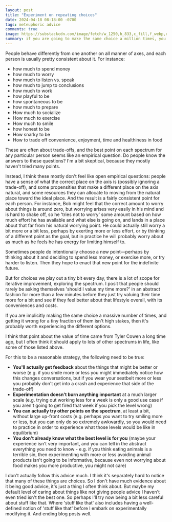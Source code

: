 ```yaml
---
layout: post
title: "Experiment on repeating choices"
date: 2024-04-18 08:18:00 -0700
tags: meteuphoric advice
comments: true
image: https://substackcdn.com/image/fetch/w_1250,h_833,c_fill,f_webp,q_auto:good,fl_progressive:steep,g_center/https%3A%2F%2Fsubstack-post-media.s3.amazonaws.com%2Fpublic%2Fimages%2F55931011-09bd-4a06-b0db-1e68a2898314_1024x1024.webp
summary: if you are going to make the same choice a million times, you should probably experiment a bit. 
---
```


People behave differently from one another on all manner of axes, and each person is usually pretty consistent about it. For instance:

- how much to spend money
- how much to worry
- how much to listen vs. speak
- how much to jump to conclusions
- how much to work 
- how playful to be
- how spontaneous to be
- how much to prepare 
- How much to socialize
- How much to exercise
- How much to smile
- how honest to be
- How snarky to be
- How to trade off convenience, enjoyment, time and healthiness in food

These are often about trade-offs, and the best point on each spectrum for any particular person seems like an empirical question. Do people know the answers to these questions? I'm a bit skeptical, because they mostly haven't tried many points. 

Instead, I think these mostly don't feel like open empirical questions: people have a sense of what the correct place on the axis is (possibly ignoring a trade-off), and some propensities that make a different place on the axis natural, and some resources they can allocate to moving from the natural place toward the ideal place. And the result is a fairly consistent point for each person. For instance, Bob might feel that the correct amount to worry about things is around zero, but worrying arises very easily in his mind and is hard to shake off, so he 'tries not to worry' some amount based on how much effort he has available and what else is going on, and lands in a place about that far from his natural worrying point. He could actually still worry a bit more or a bit less, perhaps by exerting more or less effort, or by thinking of a different point as the goal, but in practice he will probably worry about as much as he feels he has energy for limiting himself to.

Sometimes people do intentionally choose a new point—perhaps by thinking about it and deciding to spend less money, or exercise more, or try harder to listen. Then they hope to enact that new point for the indefinite future. 

But for choices we play out a tiny bit every day, there is a lot of scope for iterative improvement, exploring the spectrum. I posit that people should rarely be asking themselves 'should I value my time more?' in an abstract fashion for more than a few minutes before they just try valuing their time more for a bit and see if they feel better about that lifestyle overall, with its conveniences and costs.

If you are implicitly making the same choice a massive number of times, and getting it wrong for a tiny fraction of them isn't high stakes, then it's probably worth experiencing the different options.

I think that point about the value of time came from Tyler Cowen a long time ago, but I often think it should apply to lots of other spectrums in life, like some of those listed above.

For this to be a reasonable strategy, the following need to be true:
- **You'll actually get feedback** about the things that might be better or worse (e.g. if you smile more or less you might immediately notice how this changes conversations, but if you wear your seatbelt more or less you probably don't get into a crash and experience that side of the trade-off)
- **Experimentation doesn't burn anything important** at a much larger scale (e.g. trying out working less for a week is only a good use case if you aren't going to get fired that week if you pick the level wrong)
- **You can actually try other points on the spectrum**, at least a bit, without large up-front costs (e.g. perhaps you want to try smiling more or less, but you can only do so extremely awkwardly, so you would need to practice in order to experience what those levels would be like in equilibrium)
- **You don't already know what the best level is for you** (maybe your experience isn't very important, and you can tell in the abstract everything you need to know - e.g. if you think eating animals is a terrible sin, then experimenting with more or less avoiding animal products isn't going to be informative, because even not worrying about food makes you more productive, you might not care)

I don't actually follow this advice much. I think it's separately hard to notice that many of these things are choices. So I don't have much evidence about it being good advice, it's just a thing I often think about. But maybe my default level of caring about things like not giving people advice I haven't even tried isn't the best one. So perhaps I'll try now being a bit less careful about stuff like that. Where 'stuff like that' also includes having a well-defined notion of 'stuff like that' before I embark on experimentally modifying it. And ending blog posts well.
